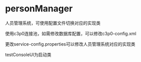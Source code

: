 # personManager
人员管理系统，可使用配置文件切换对应的实现类

使用c3p0连接池，如需修改数据库配置，可以修改c3p0-config.xml

更改service-config.properties可以修改人员管理系统对应的实现类

testConsoleUI为启动类
